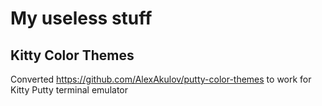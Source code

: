 # My useless stuff

## Kitty Color Themes

Converted https://github.com/AlexAkulov/putty-color-themes to work for Kitty Putty terminal emulator
